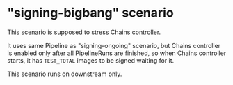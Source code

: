 # "signing-bigbang" scenario

This scenario is supposed to stress Chains controller.

It uses same Pipeline as "signing-ongoing" scenario, but Chains controller is enabled only after all PipelineRuns are finished, so when Chains controller starts, it has `TEST_TOTAL` images to be signed waiting for it.

This scenario runs on downstream only.

